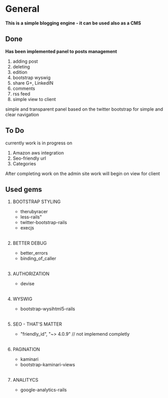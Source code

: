 # General 

**This is a simple blogging engine - it can be used also as a CMS**

## Done

**Has been implemented panel to posts management** 

1. adding post
2. deleting
3. edition
4. bootstrap wyswig 
5. share G+, LinkedIN 
6. comments
7. rss feed 
8. simple view to client

simple and transparent panel based on the twitter bootstrap for simple and clear navigation

## To Do 

currently work is in progress on
 
1. Amazon aws integration 
2. Seo-friendly url 
3. Categories 

After completing work on the admin site work will begin on view for client

## Used gems

1. BOOTSTRAP STYLING
   * therubyracer
   * less-rails"
   * twitter-bootstrap-rails
   * execjs <BR> <BR>

2. BETTER DEBUG 
   * better_errors
   * binding_of_caller <BR> <BR>

3. AUTHORIZATION
   * devise <BR> <BR>

4. WYSWIG 
   * bootstrap-wysihtml5-rails <BR> <BR>

5. SEO - THAT'S MATTER 
   * "friendly_id", "~> 4.0.9" // not implemend completly <BR> <BR>

6. PAGINATION 
   * kaminari
   * bootstrap-kaminari-views <BR> <BR>

7. ANALITYCS 
   * google-analytics-rails